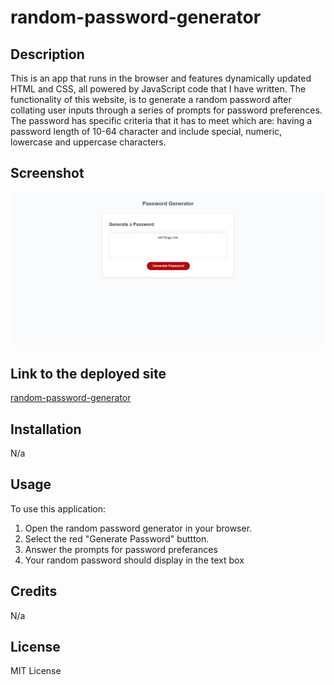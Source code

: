 # random-password-generator

## Description 
This is an app that runs in the browser and features dynamically updated HTML and CSS, all powered by JavaScript code that I have written. The functionality of this website, is to generate a random password after collating user inputs through a series of prompts for password preferences. The password has specific criteria that it has to meet which are: having a password length of 10-64 character and include special, numeric, lowercase and uppercase characters.

## Screenshot
![screenshot of the webpage](./assets/screencapture-file-C-Users-user-Desktop-Advanced-JavaScript-week-5-week5-challenge-random-password-generator-index-html-2023-01-08-11_13_20.png)

## Link to the deployed site 
[random-password-generator](https://natasha-16x.github.io/random-password-generator/)

## Installation 
N/a

## Usage 
To use this application:
1) Open the random password generator in your browser.
2) Select the red "Generate Password" buttton.
3) Answer the prompts for password preferances
4) Your random password should display in the text box

## Credits 
N/a

## License
MIT License